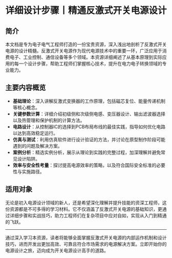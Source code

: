 # 详细设计步骤丨精通反激式开关电源设计

## 简介

本文档是专为电子电气工程师打造的一份宝贵资源，深入浅出地剖析了反激式开关电源的设计精髓。反激式开关电源作为现代电源技术中的重要一环，广泛应用于消费电子、工业控制、通信设备等多个领域。本资源详细阐述了从基本原理到实际应用的每一个设计步骤，帮助工程师们掌握核心技术，提升在电力电子转换领域的专业能力。

## 主要内容概览

- **基础理论**：深入讲解反激式变换器的工作原理，包括磁芯复位、能量传递机制等核心概念。
- **关键参数计算**：详细介绍初级侧和次级侧电感、变压器设计、输出滤波器选择以及热管理和保护机制的计算方法。
- **电路设计**：从控制器IC的选择到PCB布局布线的最佳实践，指导如何优化电路以达到高效稳定运行。
- **仿真与测试**：利用仿真软件进行设计验证的方法，并讨论在原型制作阶段可能遇到的问题及解决方案。
- **案例分析**：精选实例分析，展示从理论到实践的完整过程，加深理解并避免常见设计陷阱。
- **效率与安全性考量**：探讨提高电源效率的策略，以及符合国际安全标准的必要性与实施路径。

## 适用对象

无论是初入电源设计领域的新人，还是希望深化理解并提升技能的资深工程师，这份资源都是不可多得的学习材料。它不仅涵盖了反激式开关电源的基础知识，更通过详细步骤和实战技巧，助力工程师们在复杂项目中应对自如，实现从入门到精通的飞跃。

---

通过深入学习本资源，读者将能够全面掌握反激式开关电源的内部运作机制和设计技巧，进而开发出更加高效、可靠且符合市场需求的电源解决方案。立即开始你的电源设计之旅，迈向成为开关电源设计高手的道路。